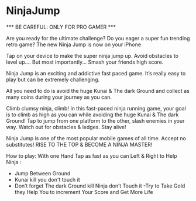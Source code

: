 # NinjaJump
*** BE CAREFUL: ONLY FOR PRO GAMER ***

Are you ready for the ultimate challenge?
Do you eager a super fun trending retro game?
The new Ninja Jump is now on your iPhone

Tap on your device to make the super ninja jump up. Avoid obstacles to level up.... But most importantly... Smash your friends high score.

Ninja Jump is an exciting and addictive fast paced game. It’s really easy to play but can be extremely challenging.

All you need to do is avoid the huge Kunai & The dark Ground and collect as many coins during your journey as you can.

Climb clumsy ninja, climb! In this fast-paced ninja running game, your goal is to climb as high as you can while avoiding the huge Kunai & The dark Ground! Tap to jump from one platform to the other, slash enemies in your way. Watch out for obstacles & ledges. Stay alive!

Ninja Jump is one of the most popular mobile games of all time. Accept no substitutes!
RISE TO THE TOP & BECOME A NINJA MASTER!

How to play:
With one Hand Tap as fast as you can Left & Right
to Help Ninja :
- Jump Between Ground
- Kunai kill you don't touch it
- Don’t forget The dark Ground kill Ninja don’t Touch it
-Try to Take Gold they Help You to increment Your Score
and Get More Life
